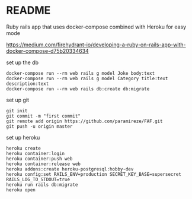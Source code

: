 # README

Ruby rails app that uses docker-compose combined with Heroku for easy mode

https://medium.com/firehydrant-io/developing-a-ruby-on-rails-app-with-docker-compose-d75b20334634

set up the db 

```
docker-compose run --rm web rails g model Joke body:text
docker-compose run --rm web rails g model Category title:text description:text
docker-compose run --rm web rails db:create db:migrate
```

set up git
```
git init
git commit -m "first commit"
git remote add origin https://github.com/paramireze/FAF.git
git push -u origin master

```

set up heroku
```
heroku create
heroku container:login
heroku container:push web
heroku container:release web
heroku addons:create heroku-postgresql:hobby-dev
heroku config:set RAILS_ENV=production SECRET_KEY_BASE=supersecret RAILS_LOG_TO_STDOUT=true
heroku run rails db:migrate
heroku open
```
